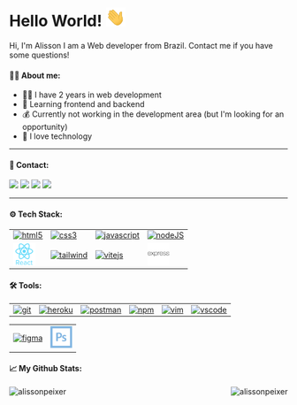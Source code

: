 # Hello World! <img src="https://github.com/alissonpeixer/alissonpeixer/blob/main/hi.gif" width="35px" />

Hi, I'm Alisson I am a Web developer from Brazil. Contact me if you have some questions!

#### 👨‍💼 About me:
- 👨‍💻 I have 2 years in web development
- 📖 Learning frontend and backend
- 💰 Currently not working in the development area (but I'm looking for an opportunity)
- 🚀 I love technology

---
#### 📨 Contact:
[<img src="https://img.shields.io/badge/website-%234285F4.svg?&style=for-the-badge&logo=safari&logoColor=white" />](https://alissonpeixer.github.io)
[<img src="https://img.shields.io/badge/alizof%236011-%237289DA.svg?&style=for-the-badge&logo=discord&logoColor=white" />](https://discord.com/)
[<img src="https://img.shields.io/badge/telegram-%232CA5E0.svg?&style=for-the-badge&logo=telegram&logoColor=white" />](https://t.me/alissonpeixer)
[<img src="https://img.shields.io/badge/mail-%23D14836.svg?&style=for-the-badge&logo=gmail&logoColor=white" />](mailto:alissonpeixer4@gmail.com)

---

#### ⚙️ Tech Stack:
<table>
<tr>
    <td>
      <a href="https://www.w3schools.com/html/" target="_blank" rel="noreferrer"> 
        <img src="https://alissonpeixer.github.io/iconStacks/assents/html-5-480px.svg" alt="html5" width="40" height="40"/> 
      </a> 
     </td>
      <td>
        <a href="https://www.w3schools.com/css/" target="_blank" rel="noreferrer"> 
          <img src="https://alissonpeixer.github.io/iconStacks/assents/css-3-480px.svg" alt="css3" width="40" height="40"/> 
        </a> 
      </td>
      <td>
        <a href="https://developer.mozilla.org/en-US/docs/Web/JavaScript" target="_blank" rel="noreferrer"> 
          <img src="https://alissonpeixer.github.io/iconStacks/assents/javascript-480px.svg" alt="javascript" width="40" height="40"/>   
        </a> 
      </td>
        <td>
        <a href="" target="_blank" rel="noreferrer"> 
          <img src="https://alissonpeixer.github.io/iconStacks/assents/nodejs-480px.svg" alt="nodeJS" width="40" height="40"/>   
        </a> 
      </td>
</tr>
  
<tr>
    <td>
      <a href="https://reactjs.org/" target="_blank" rel="noreferrer"> 
          <img src="https://raw.githubusercontent.com/devicons/devicon/master/icons/react/react-original-wordmark.svg" alt="react" width="40" height="40"/> 
      </a>
     </td>
      <td>
        <a href="https://tailwindcss.com/" target="_blank" rel="noreferrer"> 
            <img src="https://www.vectorlogo.zone/logos/tailwindcss/tailwindcss-icon.svg" alt="tailwind" width="40" height="40"/> 
        </a> 
      </td>
      <td>
        <a href="https://expressjs.com" target="_blank" rel="noreferrer"> 
          <img src="https://alissonpeixer.github.io/iconStacks/assents/vitejs-logo.svg"  alt="vitejs" 
           width="40"                  height="40"/> 
        </a> 
      </td>
        <td>
        <a href="https://expressjs.com" target="_blank" rel="noreferrer"> 
          <img src="https://raw.githubusercontent.com/devicons/devicon/master/icons/express/express-original-wordmark.svg"  alt="express" 
           width="40"                  height="40"/> 
        </a> 
      </td>
</tr>
</table>

#### 🛠️ Tools:
<table >
<tr>
      <td>
      <a href="https://git-scm.com/" target="_blank" rel="noreferrer"> 
        <img src="https://www.vectorlogo.zone/logos/git-scm/git-scm-icon.svg" alt="git" width="40" height="40"/> 
      </a> 
     </td>
      <td>
        <a href="https://heroku.com" target="_blank" rel="noreferrer"> 
          <img src="https://www.vectorlogo.zone/logos/heroku/heroku-icon.svg" alt="heroku" width="40" height="40"/> 
        </a> 
      </td> 
        <td>
        <a href="https://postman.com" target="_blank" rel="noreferrer"> 
          <img src="https://www.vectorlogo.zone/logos/getpostman/getpostman-icon.svg" alt="postman" width="40" height="40"/> 
        </a> 
      </td>
      <td>
        <a href="" target="_blank" rel="noreferrer"> 
          <img src="https://alissonpeixer.github.io/iconStacks/assents/npm-480px.svg" alt="npm" width="40" height="40"/> 
        </a> 
      </td>
     <td>
        <a href="" target="_blank" rel="noreferrer"> 
          <img src="https://alissonpeixer.github.io/iconStacks/assents/Vimlogo-logo.svg" alt="vim" width="40" height="40"/> 
        </a> 
      </td>
      <td>
        <a href="" target="_blank" rel="noreferrer"> 
          <img src="https://alissonpeixer.github.io/iconStacks/assents/vs-code-logo.svg" alt="vscode" width="40" height="40"/> 
        </a> 
      </td>
</tr>  
</table>
<table >
   <tr>
      <td>
        <a href="https://www.figma.com/" target="_blank" rel="noreferrer"> 
          <img src="https://www.vectorlogo.zone/logos/figma/figma-icon.svg" alt="figma" width="40" height="40"/> 
        </a> 
     </td>
     <td>
           <a href="https://www.photoshop.com/en" target="_blank" rel="noreferrer"> 
    <img src="https://raw.githubusercontent.com/devicons/devicon/master/icons/photoshop/photoshop-line.svg" alt="photoshop" width="40" height="40"/> 
    </a> 
   </td>
</tr>
</table>

#### 📈 My Github Stats:
<div align="center">&nbsp;
  <img align="right" height="155" src="https://github-readme-stats.vercel.app/api?username=alissonpeixer&show_icons=true&theme=dark&locale=en" alt="alissonpeixer" />
  <img align="left" height="155" src="https://github-readme-stats.vercel.app/api/top-langs?username=alissonpeixer&show_icons=true&theme=dark&locale=en&layout=compact"            alt="alissonpeixer" />
</div>
